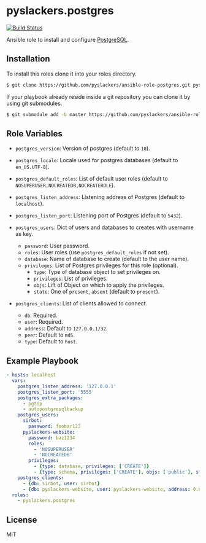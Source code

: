pyslackers.postgres
===================

[![Build Status](https://travis-ci.org/pyslackers/ansible-role-postgres.svg?branch=master)](https://travis-ci.org/pyslackers/ansible-role-postgres)

Ansible role to install and configure [PostgreSQL](https://www.postgresql.org/).

Installation
------------

To install this roles clone it into your roles directory.

```bash
$ git clone https://github.com/pyslackers/ansible-role-postgres.git pyslackers.postgres
```

If your playbook already reside inside a git repository you can clone it by using git submodules.

```bash
$ git submodule add -b master https://github.com/pyslackers/ansible-role-postgres.git pyslackers.postgres
```

Role Variables
--------------

* `postgres_version`: Version of postgres (default to `10`).
* `postgres_locale`: Locale used for postgres databases (default to `en_US.UTF-8`).
* `postgres_default_roles`: List of default user roles (default to `NOSUPERUSER,NOCREATEDB,NOCREATEROLE`).

* `postgres_listen_address`: Listening address of Postgres (default to `localhost`).
* `postgres_listen_port`: Listening port of Postgres (default to `5432`).

* `postgres_users`: Dict of users and databases to creates with username as key.
    * `password`: User password.
    * `roles`: User roles (use `postgres_default_roles` if not set).
    * `database`: Name of database to create (default to the user name).
    * `privileges`: List of Postgres privileges for this role (optional).
        * `type`: Type of database object to set privileges on.
        * `privileges`: List of privileges.
        * `objs`: Lift of Object on which to apply the privileges.
        * `state`: One of `present`, `absent` (default to `present`).

* `postgres_clients`: List of clients allowed to connect.
    * `db`: Required.
    * `user`: Required.
    * `address`: Default to `127.0.0.1/32`.
    * `peer`: Default to `md5`.
    * `type`: Default to `host`.

Example Playbook
----------------

```yml
- hosts: localhost
  vars:
    postgres_listen_address: '127.0.0.1'
    postgres_listen_port: '5555'
    postgres_extra_packages:
      - pgtop
      - autopostgresqlbackup
    postgres_users:
      sirbot:
        password: foobar123
      pyslackers-website:
        password: baz1234
        roles:
          - 'NOSUPERUSER'
          - 'NOCREATEDB'
        privileges:
          - {type: database, privileges: ['CREATE']}
          - {type: schema, privileges: ['CREATE'], objs: ['public'], state: absent}
    postgres_clients:
      - {db: sirbot, user: sirbot}
      - {db: pyslackers-website, user: pyslackers-website, address: 0.0.0.0/0, peer: trust}
  roles: 
    - pyslackers.postgres
```

License
-------

MIT
